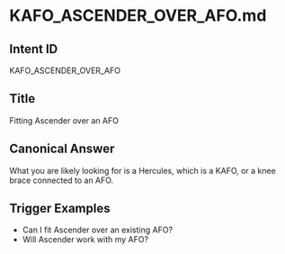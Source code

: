 # KAFO_ASCENDER_OVER_AFO.md

## Intent ID
KAFO_ASCENDER_OVER_AFO

## Title
Fitting Ascender over an AFO

## Canonical Answer
What you are likely looking for is a Hercules, which is a KAFO, or a knee brace connected to an AFO.

## Trigger Examples
- Can I fit Ascender over an existing AFO?
- Will Ascender work with my AFO?